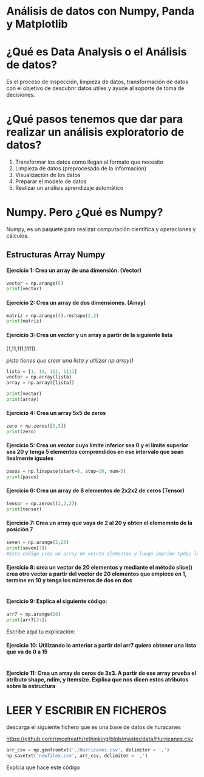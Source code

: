 # Análisis de datos con Numpy, Panda y Matplotlib

# ¿Qué es Data Analysis o el Análisis de datos?

Es el proceso de inspección, limpieza de datos, transformación de datos con el objetivo de descubrir datos útiles y
ayude al soporte de toma de decisiones.

# ¿Qué pasos tenemos que dar para realizar un análisis exploratorio de datos?

1. Transformar los datos como llegan al formato que necesito
2. Limpieza de datos (preprocesado de la información)
3. Visualización de los datos
4. Preparar el modelo de datos
5. Realizar un análisis aprendizaje automático

# Numpy. Pero ¿Qué es Numpy?

Numpy, es un paquete para realizar computación científica y operaciones y cálculos.

## Estructuras Array Numpy

#### Ejercicio 1: Crea un array de una dimensión. (Vector)

```python
vector = np.arange(5)
print(vector)
```

#### Ejercicio 2: Crea un array de dos dimensiones. (Array)

```python
matriz = np.arange(4).reshape(2,2)
print(matriz)
```

#### Ejercicio 3: Crea un vector y un array a partir de la siguiente lista
[1,11,111,1111]

*pista tienes que crear una lista y utilizar np.array()*

``` python
lista = [1, 11, 111, 1111]
vector = np.array(lista)
array = np.array([lista])

print(vector)
print(array)
```

#### Ejercicio 4: Crea un array 5x5 de zeros
``` python
zero = np.zeros([5,5])
print(zero)
```

#### Ejercicio 5: Crea un vector cuyo límite inferior sea 0 y el límite superior sea 20 y tenga 5 elementos comprendidos en ese intervalo que sean liealmente iguales

 ```python
pasos = np.linspace(start=0, stop=20, num=5)
print(pasos)
```

#### Ejercicio 6: Crea un array de 8 elementos de 2x2x2 de ceros (Tensor)

```python
tensor = np.zeros((2,2,2))
print(tensor)
```

####  Ejercicio 7: Crea un array que vaya de 2 al 20 y obten el elememnto de la posición 7


```python
seven = np.arange(2,20)
print(seven[7])
#Este codigo crea un array de veinte elementos y luego imprime tpdps los elementos de ese array partiendo de la posicion 2 en adelante
```

#### Ejercicio 8: crea un vector de 20 elementos y mediante el método slice() crea otro vector a partir del vector de 20 elementos que empiece en 1, termine en 10 y tenga los números de dos en dos

``` python

```

#### Ejercicio 9: Explica el siguiente código:

``` python
arr7 = np.arange(20)
print(arr7[2:])
```

Escribe aquí tu explicación:

#### Ejercicio 10: Utilizando lo anterior a partir del arr7 quiero obtener una lista que va de 0 a 15

``` python

```
#### Ejercicio 11: Crea un array de ceros de 3x3. A partir de ese array prueba el atributo shape, ndim, y itemsize. Explica que nos dicen estos atributos sobre la estructura


# LEER Y ESCRIBIR EN FICHEROS

descarga el siguiente fichero que es una base de datos de huracanes

https://github.com/rmcelreath/rethinking/blob/master/data/Hurricanes.csv

```python
arr_csv = np.genfromtxt('./Hurricanes.csv', delimiter = ',')
np.savetxt('newfilex.csv', arr_csv, delimiter = ',')
```

Explcia que hace este código

